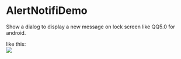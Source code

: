 AlertNotifiDemo
===============

Show a dialog to display  a new message on lock screen like QQ5.0 for android.

like this:<br>
<img src="https://raw.githubusercontent.com/cloay/AlertNotifiDemo/master/pic.jpg"/>
